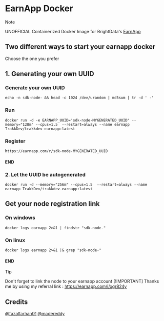 # EarnApp Docker
> [!NOTE]
> UNOFFICIAL Containerized Docker Image for BrightData's [EarnApp](https://earnapp.com/)

## Two different ways to start your earnapp docker
Choose the one you prefer

## 1. Generating your own UUID
### Generate your own UUID
 ```echo -n sdk-node- && head -c 1024 /dev/urandom | md5sum | tr -d ' -' ```
### Run
 ```docker run -d -e EARNAPP_UUID='sdk-node-MYGENERATED_UUID' --memory="128m" --cpus=1.5  --restart=always --name earnapp TrakkDev/trakkdev-earnapp:latest ```
### Register
 ```https://earnapp.com/r/sdk-node-MYGENERATED_UUID```
#### END

### 2. Let the UUID be autogenerated
 ```docker run -d --memory="256m" --cpus=1.5  --restart=always --name earnapp TrakkDev/trakkdev-earnapp:latest ```

## Get your node registration link 
### On windows
 ```docker logs earnapp 2>&1 | findstr "sdk-node-"```
### On linux
 ```docker logs earnapp 2>&1 |& grep "sdk-node-"```
#### END

> [!TIP]
> Don't forget to link the node to your earnapp account
> [!IMPORTANT]
> Thanks me by using my referral link : https://earnapp.com/i/xgr824y

## Credits
[@fazalfarhan01](https://github.com/fazalfarhan01/EarnApp-Docker)
[@madereddy](https://github.com/madereddy/EarnApp-Docker)

<!-- 
### Creation TIPS: Enable docker-compose
```docker buildx create --name container --driver=docker-container```
```docker buildx build . -t trakkdev/trakkdev-earnapp:v0.1 --progress plain --platform linux/amd64,linux/arm/v7,linux/arm64 --builder=container --push```
### Testing/Launching your container
```docker run -d --memory="256m" --cpus=1.5  --restart=always --name earnapp  trakkdev/trakkdev-earnapp:v0.1```
-->